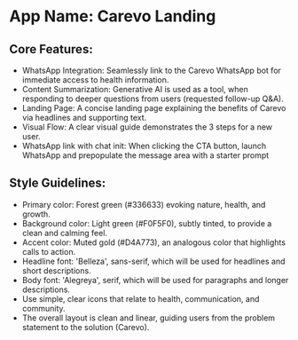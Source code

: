 # **App Name**: Carevo Landing

## Core Features:

- WhatsApp Integration: Seamlessly link to the Carevo WhatsApp bot for immediate access to health information.
- Content Summarization: Generative AI is used as a tool, when responding to deeper questions from users (requested follow-up Q&A).
- Landing Page: A concise landing page explaining the benefits of Carevo via headlines and supporting text.
- Visual Flow: A clear visual guide demonstrates the 3 steps for a new user.
- WhatsApp link with chat init: When clicking the CTA button, launch WhatsApp and prepopulate the message area with a starter prompt

## Style Guidelines:

- Primary color: Forest green (#336633) evoking nature, health, and growth.
- Background color: Light green (#F0F5F0), subtly tinted, to provide a clean and calming feel.
- Accent color: Muted gold (#D4A773), an analogous color that highlights calls to action.
- Headline font: 'Belleza', sans-serif, which will be used for headlines and short descriptions.
- Body font: 'Alegreya', serif, which will be used for paragraphs and longer descriptions.
- Use simple, clear icons that relate to health, communication, and community.
- The overall layout is clean and linear, guiding users from the problem statement to the solution (Carevo).